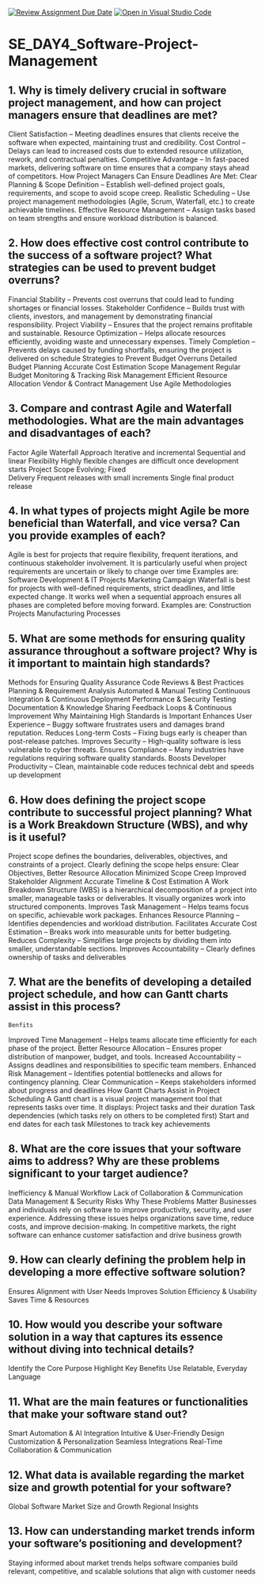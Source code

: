 [![Review Assignment Due Date](https://classroom.github.com/assets/deadline-readme-button-22041afd0340ce965d47ae6ef1cefeee28c7c493a6346c4f15d667ab976d596c.svg)](https://classroom.github.com/a/9pw6JKcu)
[![Open in Visual Studio Code](https://classroom.github.com/assets/open-in-vscode-2e0aaae1b6195c2367325f4f02e2d04e9abb55f0b24a779b69b11b9e10269abc.svg)](https://classroom.github.com/online_ide?assignment_repo_id=18439800&assignment_repo_type=AssignmentRepo)
# SE_DAY4_Software-Project-Management
## 1. Why is timely delivery crucial in software project management, and how can project managers ensure that deadlines are met?
Client Satisfaction – Meeting deadlines ensures that clients receive the software when expected, maintaining trust and credibility.
Cost Control – Delays can lead to increased costs due to extended resource utilization, rework, and contractual penalties.
Competitive Advantage – In fast-paced markets, delivering software on time ensures that a company stays ahead of competitors.
How Project Managers Can Ensure Deadlines Are Met:
Clear Planning & Scope Definition – Establish well-defined project goals, requirements, and scope to avoid scope creep.
Realistic Scheduling – Use project management methodologies (Agile, Scrum, Waterfall, etc.) to create achievable timelines.
Effective Resource Management – Assign tasks based on team strengths and ensure workload distribution is balanced.

## 2. How does effective cost control contribute to the success of a software project? What strategies can be used to prevent budget overruns?
Financial Stability – Prevents cost overruns that could lead to funding shortages or financial losses.
Stakeholder Confidence – Builds trust with clients, investors, and management by demonstrating financial responsibility.
Project Viability – Ensures that the project remains profitable and sustainable.
Resource Optimization – Helps allocate resources efficiently, avoiding waste and unnecessary expenses.
Timely Completion – Prevents delays caused by funding shortfalls, ensuring the project is delivered on schedule 
  Strategies to Prevent Budget Overruns
Detailed Budget Planning
Accurate Cost Estimation
Scope Management
Regular Budget Monitoring & Tracking
Risk Management
Efficient Resource Allocation
Vendor & Contract Management
Use Agile Methodologies

## 3. Compare and contrast Agile and Waterfall methodologies. What are the main advantages and disadvantages of each?
Factor	                Agile	                                    Waterfall
Approach	              Iterative and incremental	                Sequential and linear
Flexibility	             Highly flexible                          changes are difficult once development starts
Project Scope           	Evolving;   	                          Fixed  
Delivery	              Frequent releases with small increments     	Single final product release


## 4. In what types of projects might Agile be more beneficial than Waterfall, and vice versa? Can you provide examples of each?
Agile is best for projects that require flexibility, frequent iterations, and continuous stakeholder involvement. It is particularly useful when project requirements are uncertain or likely to change over time Examples are:
      Software Development & IT Projects
      Marketing Campaign
Waterfall is best for projects with well-defined requirements, strict deadlines, and little expected change. It works well when a sequential approach ensures all phases are completed before moving forward. Examples are:
      Construction Projects
      Manufacturing Processes


## 5. What are some methods for ensuring quality assurance throughout a software project? Why is it important to maintain high standards?
Methods for Ensuring Quality Assurance
   Code Reviews & Best Practices
   Planning & Requirement Analysis
   Automated & Manual Testing
   Continuous Integration & Continuous Deployment 
   Performance & Security Testing
   Documentation & Knowledge Sharing
   Feedback Loops & Continuous Improvement 
Why Maintaining High Standards is Important
   Enhances User Experience – Buggy software frustrates users and damages brand reputation.
   Reduces Long-term Costs – Fixing bugs early is cheaper than post-release patches.
   Improves Security – High-quality software is less vulnerable to cyber threats.
   Ensures Compliance – Many industries have regulations requiring software quality standards.
   Boosts Developer Productivity – Clean, maintainable code reduces technical debt and speeds up development
   
## 6. How does defining the project scope contribute to successful project planning? What is a Work Breakdown Structure (WBS), and why is it useful?
Project scope defines the boundaries, deliverables, objectives, and constraints of a project. Clearly defining the scope helps ensure:
Clear Objectives, 
Better Resource Allocation 
Minimized Scope Creep 
Improved Stakeholder Alignment
Accurate Timeline & Cost Estimation
A Work Breakdown Structure (WBS) is a hierarchical decomposition of a project into smaller, manageable tasks or deliverables. It visually organizes work into structured components.
Improves Task Management – Helps teams focus on specific, achievable work packages.
Enhances Resource Planning – Identifies dependencies and workload distribution.
Facilitates Accurate Cost Estimation – Breaks work into measurable units for better budgeting.
Reduces Complexity – Simplifies large projects by dividing them into smaller, understandable sections.
Improves Accountability – Clearly defines ownership of tasks and deliverables

## 7. What are the benefits of developing a detailed project schedule, and how can Gantt charts assist in this process?
    Benfits
Improved Time Management – Helps teams allocate time efficiently for each phase of the project.
Better Resource Allocation – Ensures proper distribution of manpower, budget, and tools.
Increased Accountability – Assigns deadlines and responsibilities to specific team members.
Enhanced Risk Management – Identifies potential bottlenecks and allows for contingency planning.
Clear Communication – Keeps stakeholders informed about progress and deadlines
    How Gantt Charts Assist in Project Scheduling
A Gantt chart is a visual project management tool that represents tasks over time. It displays:
Project tasks and their duration
Task dependencies (which tasks rely on others to be completed first)
Start and end dates for each task
Milestones to track key achievements

## 8. What are the core issues that your software aims to address? Why are these problems significant to your target audience?
Inefficiency & Manual Workflow
 Lack of Collaboration & Communication
Data Management & Security Risks
   Why These Problems Matter
Businesses and individuals rely on software to improve productivity, security, and user experience.
Addressing these issues helps organizations save time, reduce costs, and improve decision-making.
In competitive markets, the right software can enhance customer satisfaction and drive business growth

## 9. How can clearly defining the problem help in developing a more effective software solution?
Ensures Alignment with User Needs
 Improves Solution Efficiency & Usability
  Saves Time & Resources

## 10. How would you describe your software solution in a way that captures its essence without diving into technical details?
Identify the Core Purpose
 Highlight Key Benefits 
 Use Relatable, Everyday Language
 
## 11. What are the main features or functionalities that make your software stand out?
 Smart Automation & AI Integration
 Intuitive & User-Friendly Design
 Customization & Personalization
Seamless Integrations
 Real-Time Collaboration & Communication

## 12. What data is available regarding the market size and growth potential for your software?
Global Software Market Size and Growth
Regional Insights

## 13. How can understanding market trends inform your software’s positioning and development?
Staying informed about market trends helps software companies build relevant, competitive, and scalable solutions that align with customer needs
